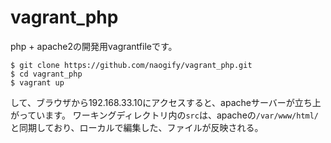 # vagrant_php

php + apache2の開発用vagrantfileです。


```
$ git clone https://github.com/naogify/vagrant_php.git
$ cd vagrant_php
$ vagrant up
```
して、ブラウザから192.168.33.10にアクセスすると、apacheサーバーが立ち上がっています。
ワーキングディレクトリ内の```src```は、apacheの```/var/www/html/```と同期しており、ローカルで編集した、ファイルが反映される。
